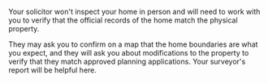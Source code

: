 
Your solicitor won't inspect your home in person and will need to work with you to verify that the official records of the home
 match the physical property.
 


They may ask you to confirm on a map that the home boundaries are what you expect, and they will ask you about 
 modifications to the property to verify that they match approved planning applications. Your surveyor's report will be
 helpful here.
 



